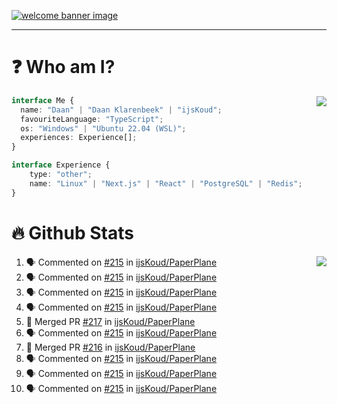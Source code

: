 <h1 align="center" style="display:none;"></h1>

<a href="https://ijskoud.dev/"><img src="https://cdn.ijskoud.dev/files/IIcds5oPKl.png" alt="welcome banner image" /></a>

---

# ❓ Who am I?

<img align="right" src="http://gh-stats.ijskoud.dev/api/top-langs?username=ijsKoud&cache_seconds=1800&layout=compact&hide_border=true&hide_rank=true&show_icons=true&theme=dark&title_color=ffffff&hide_border=true&locale=en" />

```typescript
interface Me {
  name: "Daan" | "Daan Klarenbeek" | "ijsKoud";
  favouriteLanguage: "TypeScript";
  os: "Windows" | "Ubuntu 22.04 (WSL)";
  experiences: Experience[];
}

interface Experience {
    type: "other";
    name: "Linux" | "Next.js" | "React" | "PostgreSQL" | "Redis";
}
```

# 🔥 Github Stats

<img align="right" src="http://gh-stats.ijskoud.dev/api? username=ijsKoud&cache_seconds=1800&hide_border=true&hide_rank=true&show_icons=true&theme=dark&title_color=ffffff&hide_border=true&locale=en">

<!--START_SECTION:activity-->
1. 🗣 Commented on [#215](https://github.com/ijsKoud/PaperPlane/issues/215) in [ijsKoud/PaperPlane](https://github.com/ijsKoud/PaperPlane)
2. 🗣 Commented on [#215](https://github.com/ijsKoud/PaperPlane/issues/215) in [ijsKoud/PaperPlane](https://github.com/ijsKoud/PaperPlane)
3. 🗣 Commented on [#215](https://github.com/ijsKoud/PaperPlane/issues/215) in [ijsKoud/PaperPlane](https://github.com/ijsKoud/PaperPlane)
4. 🗣 Commented on [#215](https://github.com/ijsKoud/PaperPlane/issues/215) in [ijsKoud/PaperPlane](https://github.com/ijsKoud/PaperPlane)
5. 🎉 Merged PR [#217](https://github.com/ijsKoud/PaperPlane/pull/217) in [ijsKoud/PaperPlane](https://github.com/ijsKoud/PaperPlane)
6. 🗣 Commented on [#215](https://github.com/ijsKoud/PaperPlane/issues/215) in [ijsKoud/PaperPlane](https://github.com/ijsKoud/PaperPlane)
7. 🎉 Merged PR [#216](https://github.com/ijsKoud/PaperPlane/pull/216) in [ijsKoud/PaperPlane](https://github.com/ijsKoud/PaperPlane)
8. 🗣 Commented on [#215](https://github.com/ijsKoud/PaperPlane/issues/215) in [ijsKoud/PaperPlane](https://github.com/ijsKoud/PaperPlane)
9. 🗣 Commented on [#215](https://github.com/ijsKoud/PaperPlane/issues/215) in [ijsKoud/PaperPlane](https://github.com/ijsKoud/PaperPlane)
10. 🗣 Commented on [#215](https://github.com/ijsKoud/PaperPlane/issues/215) in [ijsKoud/PaperPlane](https://github.com/ijsKoud/PaperPlane)
<!--END_SECTION:activity-->

<h1 align="center" style="display:none;"></h1>
